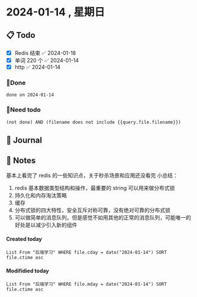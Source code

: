 # 2024-01-14 , 星期日

## 📋 Todo
- [x] Redis 结束 ✅ 2024-01-18
- [x] 单词 220 个 ✅ 2024-01-14
- [x] http ✅ 2024-01-14

### 🍰Done
```tasks
done on 2024-01-14
```
### 🍕Need todo

```tasks
(not done) AND (filename does not include {{query.file.filename}}) 
```
## 📆 Journal


## 📑 Notes
基本上看完了 redis 的一些知识点，关于秒杀场景和应用还没看完
小总结：
1. redis 基本数据类型结构和操作，最重要的 string 可以用来做分布式锁
2. 持久化和内存淘汰策略
3. 缓存
4. 分布式锁的四大特性，安全互斥对称可靠，没有绝对可靠的分布式锁
5. 可以做简单的消息队列，但是感觉不如用其他的正常的消息队列，可能唯一的好处是以减少引入新的组件

#### Created today

```dataview
List From "后端学习" WHERE file.cday = date("2024-01-14") SORT file.ctime asc
```


#### Modifidied today

```dataview
List From "后端学习" WHERE file.mday = date("2024-01-14") SORT file.ctime asc
```
